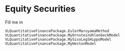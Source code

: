 # Equity Securities
Fill me in

```@docs
VLQuantitativeFinancePackage.EulerMaruyamaMethod
VLQuantitativeFinancePackage.MyOrnsteinUhlenbeckModel
VLQuantitativeFinancePackage.MySisoLegSHippoModel
VLQuantitativeFinancePackage.MyHestonModel
```
